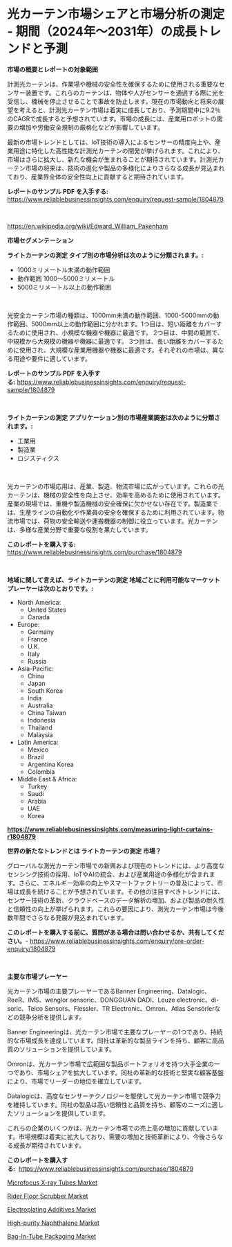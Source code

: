 <p><h1>光カーテン市場シェアと市場分析の測定 - 期間（2024年〜2031年）の成長トレンドと予測</h1></p><p><strong>市場の概要とレポートの対象範囲</strong></p>
<p><p>計測光カーテンは、作業場や機械の安全性を確保するために使用される重要なセンサー装置です。これらのカーテンは、物体や人がセンサーを通過する際に光を受信し、機械を停止させることで事故を防止します。現在の市場動向と将来の展望を考えると、計測光カーテン市場は着実に成長しており、予測期間中に9.2％のCAGRで成長すると予想されています。市場の成長には、産業用ロボットの需要の増加や労働安全規制の厳格化などが影響しています。</p><p>最新の市場トレンドとしては、IoT技術の導入によるセンサーの精度向上や、産業用途に特化した高性能な計測光カーテンの開発が挙げられます。これにより、市場はさらに拡大し、新たな機会が生まれることが期待されています。計測光カーテン市場の将来は、技術の進化や製品の多様化によりさらなる成長が見込まれており、産業界全体の安全性向上に貢献すると期待されています。</p></p>
<p><strong>レポートのサンプル PDF を入手する:</strong> <a href="https://www.reliablebusinessinsights.com/enquiry/request-sample/1804879">https://www.reliablebusinessinsights.com/enquiry/request-sample/1804879</a></p>
<p>&nbsp;</p>
<p><a href="https://en.wikipedia.org/wiki/Edward_William_Pakenham">https://en.wikipedia.org/wiki/Edward_William_Pakenham</a></p>
<p><strong>市場セグメンテーション</strong></p>
<p><strong>ライトカーテンの測定 タイプ別の市場分析は次のように分類されます。:</strong></p>
<p><ul><li>1000ミリメートル未満の動作範囲</li><li>動作範囲 1000〜5000ミリメートル</li><li>5000ミリメートル以上の動作範囲</li></ul></p>
<p>&nbsp;</p>
<p><p>光安全カーテン市場の種類は、1000mm未満の動作範囲、1000-5000mmの動作範囲、5000mm以上の動作範囲に分かれます。1つ目は、短い距離をカバーするために使用され、小規模な機器や機器に最適です。 2つ目は、中間の範囲で、中規模から大規模の機器や機器に最適です。 3つ目は、長い距離をカバーするために使用され、大規模な産業用機器や機器に最適です。それぞれの市場は、異なる用途や要件に適しています。</p></p>
<p><strong>レポートのサンプル PDF を入手する:</strong>&nbsp;<a href="https://www.reliablebusinessinsights.com/enquiry/request-sample/1804879">https://www.reliablebusinessinsights.com/enquiry/request-sample/1804879</a></p>
<p>&nbsp;</p>
<p><strong> ライトカーテンの測定 アプリケーション別の市場産業調査は次のように分類されます。:</strong></p>
<p><ul><li>工業用</li><li>製造業</li><li>ロジスティクス</li></ul></p>
<p>&nbsp;</p>
<p><p>光カーテンの市場応用は、産業、製造、物流市場に広がっています。これらの光カーテンは、機械の安全性を向上させ、効率を高めるために使用されています。産業の現場では、重機や製造機械の安全確保に欠かせない存在です。製造業では、生産ラインの自動化や作業員の安全を確保するために利用されています。物流市場では、荷物の安全輸送や運搬機器の制御に役立っています。光カーテンは、多様な産業分野で重要な役割を果たしています。</p></p>
<p><strong>このレポートを購入する:</strong>&nbsp; <a href="https://www.reliablebusinessinsights.com/purchase/1804879">https://www.reliablebusinessinsights.com/purchase/1804879</a></p>
<p>&nbsp;</p>
<p><strong>地域に関して言えば、ライトカーテンの測定 地域ごとに利用可能なマーケットプレーヤーは次のとおりです。:</strong></p>
<p><ul>
    <li>
        North America:
        <ul>
            <li>United States</li>
            <li>Canada</li>
        </ul>
    </li>
    <li>
        Europe:
        <ul>
            <li>Germany</li>
            <li>France</li>
            <li>U.K.</li>
            <li>Italy</li>
            <li>Russia</li>
        </ul>
    </li>
    <li>
        Asia-Pacific:
        <ul>
            <li>China</li>
            <li>Japan</li>
            <li>South Korea</li>
            <li>India</li>
            <li>Australia</li>
            <li>China Taiwan</li>
            <li>Indonesia</li>
            <li>Thailand</li>
            <li>Malaysia</li>
        </ul>
    </li>
    <li>
        Latin America:
        <ul>
            <li>Mexico</li>
            <li>Brazil</li>
            <li>Argentina Korea</li>
            <li>Colombia</li>
        </ul>
    </li>
    <li>
        Middle East & Africa:
        <ul>
            <li>Turkey</li>
            <li>Saudi</li>
            <li>Arabia</li>
            <li>UAE</li>
            <li>Korea</li>
        </ul>
    </li>
    </ul></p>
<p><strong><a href="https://www.reliablebusinessinsights.com/measuring-light-curtains-r1804879">https://www.reliablebusinessinsights.com/measuring-light-curtains-r1804879</a></strong>&nbsp;</p>
<p><strong>世界の新たなトレンドとは ライトカーテンの測定 市場？</strong></p>
<p><p>グローバルな測光カーテン市場での新興および現在のトレンドには、より高度なセンシング技術の採用、IoTやAIの統合、および産業用途の多様化が含まれます。さらに、エネルギー効率の向上やスマートファクトリーの普及によって、市場は成長を続けることが予想されています。その他の注目すべきトレンドには、センサー技術の革新、クラウドベースのデータ解析の増加、および製品の耐久性と信頼性の向上が挙げられます。これらの要因により、測光カーテン市場は今後数年間でさらなる発展が見込まれています。</p></p>
<p><strong>このレポートを購入する前に、質問がある場合は問い合わせるか、共有してください。</strong>- <a href="https://www.reliablebusinessinsights.com/enquiry/pre-order-enquiry/1804879">https://www.reliablebusinessinsights.com/enquiry/pre-order-enquiry/1804879</a></p>
<p>&nbsp;</p>
<p><strong>主要な市場プレーヤー</strong></p>
<p><p>光カーテン市場の主要プレーヤーであるBanner Engineering、Datalogic、ReeR、IMS、wenglor sensoric、DONGGUAN DADI、Leuze electronic、di-soric、Telco Sensors、Fiessler、TR Electronic、Omron、Atlas Sensörlerなどの競争分析を提供します。</p><p>Banner Engineeringは、光カーテン市場で主要なプレーヤーの1つであり、持続的な市場成長を達成しています。同社は革新的な製品ラインを持ち、顧客に高品質のソリューションを提供しています。</p><p>Omronは、光カーテン市場で広範囲な製品ポートフォリオを持つ大手企業の一つであり、市場シェアを拡大しています。同社の革新的な技術と堅実な顧客基盤により、市場でリーダーの地位を確立しています。</p><p>Datalogicは、高度なセンサーテクノロジーを駆使して光カーテン市場で競争力を維持しています。同社の製品は高い信頼性と品質を持ち、顧客のニーズに適したソリューションを提供しています。</p><p>これらの企業のいくつかは、光カーテン市場での売上高の増加に貢献しています。市場規模は着実に拡大しており、需要の増加と技術革新により、今後さらなる成長が期待されています。</p></p>
<p><strong>このレポートを購入する:</strong>&nbsp;&nbsp;<a href="https://www.reliablebusinessinsights.com/purchase/1804879">https://www.reliablebusinessinsights.com/purchase/1804879</a></p>
<p><p><a href="https://medium.com/@daveblock12/microfocus-x-ray-tubes-market-size-is-growing-at-cagr-of-6-7-cf14c8608429">Microfocus X-ray Tubes Market</a></p><p><a href="https://issuu.com/reportprime-2/docs/rider-floor-scrubber-market-size-2030.pptx">Rider Floor Scrubber Market</a></p><p><a href="https://issuu.com/reportprime-2/docs/electroplating-additives-market-size-2030.pptx">Electroplating Additives Market</a></p><p><a href="https://medium.com/@cristinaschiller2022/high-purity-naphthalene-industry-analysis-report-its-market-size-growing-with-a-cagr-of-14-by-30bd44ddc6fa">High-purity Naphthalene Market</a></p><p><a href="https://github.com/josephpullman6599/Market-Research-Report-List-1/blob/main/bag-in-tube-packaging-market.md">Bag-In-Tube Packaging Market</a></p></p>